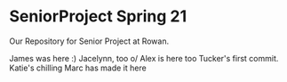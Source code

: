 # SeniorProject Spring 21
Our Repository for Senior Project at Rowan.


James was here :)
Jacelynn, too o/
Alex is here too
Tucker's first commit.
Katie's chilling
Marc has made it here
